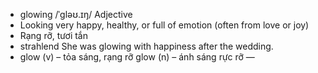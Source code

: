 
- glowing	/ˈɡləʊ.ɪŋ/	Adjective
- Looking very happy, healthy, or full of emotion (often from love or joy)	
- Rạng rỡ, tươi tắn
- strahlend	She was glowing with happiness after the wedding.	
- glow (v) – tỏa sáng, rạng rỡ glow (n) – ánh sáng rực rỡ	—